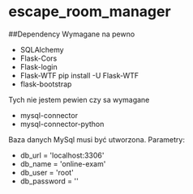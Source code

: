 # escape_room_manager

##Dependency
Wymagane na pewno 
* SQLAlchemy
* Flask-Cors
* Flask-login
* Flask-WTF         pip install -U Flask-WTF
* flask-bootstrap 

Tych nie jestem pewien czy sa wymagane
* mysql-connector
* mysql-connector-python

Baza danych MySql
musi być utworzona. Parametry:
* db_url = 'localhost:3306'
* db_name = 'online-exam'
* db_user = 'root'
* db_password = ''

